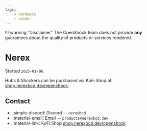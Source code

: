 ```yaml
---
tags: 
    - hardware
    - vendor
---
```


!!! warning "Disclaimer"
    The OpenShock team does not provide **any** guarantees about the quality of products or services rendered.

# Nerex

Started `2025-01-06`.

Hubs & Shockers can be purchased via KoFi Shop at [shop.nerexbcd.dev/openshock](https://shop.nerexbcd.dev/openshock).

## Contact

- :simple-discord: Discord -- `nerexbcd`
- :material-email: Email -- `products@nerexbcd.dev`
- :material-link: KoFi Shop [shop.nerexbcd.dev/openshock](https://shop.nerexbcd.dev/openshock)


